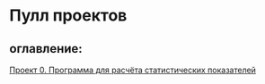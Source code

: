 # Пулл проектов

## оглавление:
[Проект 0. Программа для расчёта статистических показателей](https://github.com/EvgeniiLebe/my-python-project/blob/main/Project_0/README.md) 